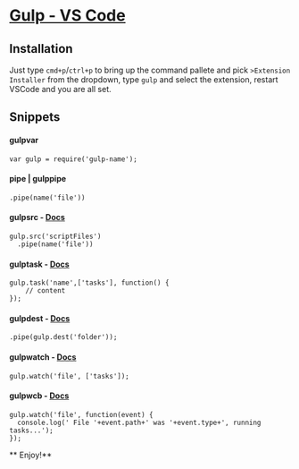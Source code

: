 # [Gulp - VS Code](https://github.com/Tanato/vscode-gulp)

## Installation

Just type `cmd+p`/`ctrl+p` to bring up the command pallete and pick `>Extension Installer` from the dropdown, type `gulp` and select the extension, restart VSCode and you are all set.

## Snippets

#### gulpvar
```
var gulp = require('gulp-name');
```

#### pipe | gulppipe
```
.pipe(name('file'))
```

#### gulpsrc - [Docs](https://github.com/gulpjs/gulp/blob/master/docs/API.md#gulpsrcglobs-options)
```
gulp.src('scriptFiles')
  .pipe(name('file'))
```

#### gulptask - [Docs](https://github.com/gulpjs/gulp/blob/master/docs/API.md#gulptaskname-deps-fn)
```
gulp.task('name',['tasks'], function() {
    // content
});
```

#### gulpdest - [Docs](https://github.com/gulpjs/gulp/blob/master/docs/API.md#gulpdestpath)
```
.pipe(gulp.dest('folder'));
```

#### gulpwatch - [Docs](https://github.com/gulpjs/gulp/blob/master/docs/API.md#gulpwatchglob-opts-tasks)
```
gulp.watch('file', ['tasks']);
```

#### gulpwcb - [Docs](https://github.com/gulpjs/gulp/blob/master/docs/API.md#gulpwatchglob-opts-cb)
```
gulp.watch('file', function(event) {
  console.log(' File '+event.path+' was '+event.type+', running tasks...');
});
```

** Enjoy!**
